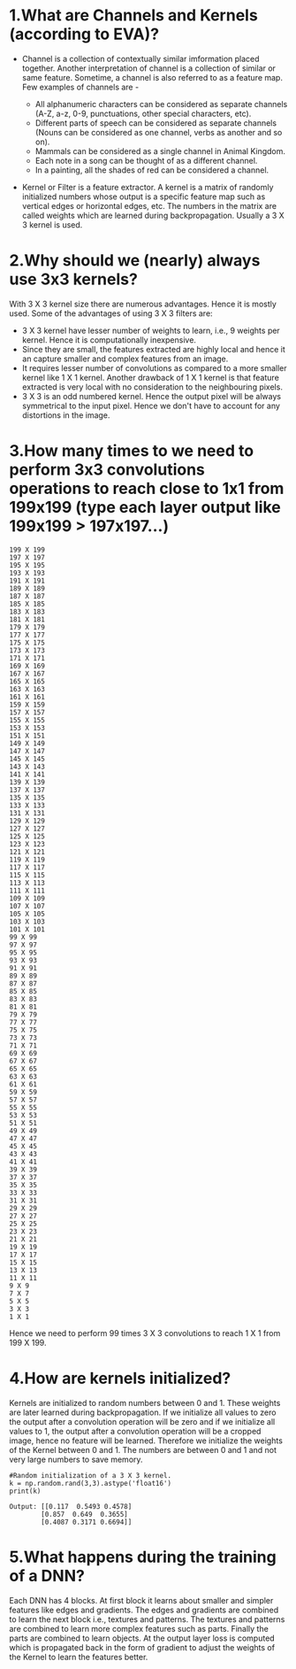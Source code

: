 1.What are Channels and Kernels (according to EVA)?
===
  * Channel is a collection of contextually similar imformation placed together. Another interpretation of channel is a collection of similar or same feature. Sometime, a channel is also referred to as a feature map. Few examples of channels are -
    
    * All alphanumeric characters can be considered as separate channels (A-Z, a-z, 0-9, punctuations, other special characters, etc).
    * Different parts of speech can be considered as separate channels (Nouns can be considered as one channel, verbs as another and so on).
    * Mammals can be considered as a single channel in Animal Kingdom.
    * Each note in a song can be thought of as a different channel.
    * In a painting, all the shades of red can be considered a channel.

  * Kernel or Filter is a feature extractor. A kernel is a matrix of randomly initialized numbers whose output is a specific feature map such as vertical edges or horizontal edges, etc. The numbers in the matrix are called weights which are learned during backpropagation. Usually a 3 X 3 kernel is used.

2.Why should we (nearly) always use 3x3 kernels?
===
With 3 X 3 kernel size there are numerous advantages. Hence it is mostly used. Some of the advantages of using 3 X 3 filters are:

   * 3 X 3 kernel have lesser number of weights to learn, i.e., 9 weights per kernel. Hence it is computationally inexpensive. 
   * Since they are small, the features extracted are highly local and hence it an capture smaller and complex features from an image.
   * It requires lesser number of convolutions as compared to a more smaller kernel like 1 X 1 kernel. Another drawback of 1 X 1 kernel is that feature extracted is very local with no consideration to the neighbouring pixels.
   * 3 X 3 is an odd numbered kernel. Hence the output pixel will be always symmetrical to the input pixel. Hence we don't have to account for any distortions in the image.

3.How many times to we need to perform 3x3 convolutions operations to reach close to 1x1 from 199x199 (type each layer output like 199x199 > 197x197...)
===
    199 X 199
    197 X 197
    195 X 195
    193 X 193
    191 X 191
    189 X 189
    187 X 187
    185 X 185
    183 X 183
    181 X 181
    179 X 179
    177 X 177
    175 X 175
    173 X 173
    171 X 171
    169 X 169
    167 X 167
    165 X 165
    163 X 163
    161 X 161
    159 X 159
    157 X 157
    155 X 155
    153 X 153
    151 X 151
    149 X 149
    147 X 147
    145 X 145
    143 X 143
    141 X 141
    139 X 139
    137 X 137
    135 X 135
    133 X 133
    131 X 131
    129 X 129
    127 X 127
    125 X 125
    123 X 123
    121 X 121
    119 X 119
    117 X 117
    115 X 115
    113 X 113
    111 X 111
    109 X 109
    107 X 107
    105 X 105
    103 X 103
    101 X 101
    99 X 99
    97 X 97
    95 X 95
    93 X 93
    91 X 91
    89 X 89
    87 X 87
    85 X 85
    83 X 83
    81 X 81
    79 X 79
    77 X 77
    75 X 75
    73 X 73
    71 X 71
    69 X 69
    67 X 67
    65 X 65
    63 X 63
    61 X 61
    59 X 59
    57 X 57
    55 X 55
    53 X 53
    51 X 51
    49 X 49
    47 X 47
    45 X 45
    43 X 43
    41 X 41
    39 X 39
    37 X 37
    35 X 35
    33 X 33
    31 X 31
    29 X 29
    27 X 27
    25 X 25
    23 X 23
    21 X 21
    19 X 19
    17 X 17
    15 X 15
    13 X 13
    11 X 11
    9 X 9
    7 X 7
    5 X 5
    3 X 3
    1 X 1
Hence we need to perform 99 times 3 X 3 convolutions to reach 1 X 1 from 199 X 199.

4.How are kernels initialized?
===
Kernels are initialized to random numbers between 0 and 1. These weights are later learned during backpropagation. If we initialize all values to zero the output after a convolution operation will be zero and if we initialize all values to 1, the output after a convolution operation will be a cropped image, hence no feature will be learned. Therefore we initialize the weights of the Kernel between 0 and 1. The numbers are between 0 and 1 and not very large numbers to save memory.

    #Random initialization of a 3 X 3 kernel.
    k = np.random.rand(3,3).astype('float16')
    print(k)

    Output: [[0.117  0.5493 0.4578]
            [0.857  0.649  0.3655]
            [0.4087 0.3171 0.6694]]

5.What happens during the training of a DNN?
===
Each DNN has 4 blocks. At first block it learns about smaller and simpler features like edges and gradients. The edges and gradients are combined to learn the next block i.e., textures and patterns. The textures and patterns are combined to learn more complex features such as parts. Finally the parts are combined to learn objects. At the output layer loss is computed which is propagated back in the form of gradient to adjust the weights of the Kernel to learn the features better. 